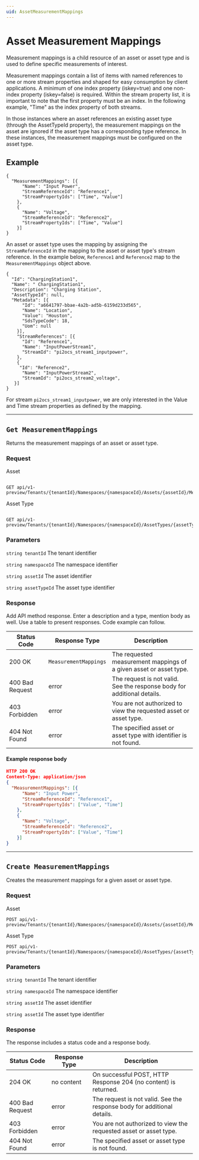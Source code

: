 ```yaml
---
uid: AssetMeasurementMappings
---
```


# Asset Measurement Mappings 

Measurement mappings is a child resource of an asset or asset type and is used to define specific measurements of interest. 

Measurement mappings contain a list of items with named references to one or more stream properties and shaped for easy consumption by client applications. A minimum of one index property (iskey=true) and one non-index property (iskey=false) is required. Within the stream property list, it is important to note that the first property must be an index. In the following example, "Time" as the index property of both streams.

In those instances where an asset references an existing asset type (through the AssetTypeId property), the measurement mappings on the asset are ignored if the asset type has a corresponding type reference. In these instances, the measurement mappings must be configured on the asset type.

## Example

```text 
{  
  "MeasurementMappings": [{ 
      "Name": "Input Power", 
      "StreamReferenceId": "Reference1", 
      "StreamPropertyIds": ["Time", "Value"] 
    }, 
    { 
      "Name": "Voltage", 
      "StreamReferenceId": "Reference2", 
      "StreamPropertyIds": ["Time", "Value"] 
    }] 
} 
```

An asset or asset type uses the mapping by assigning the `StreamReferenceId` in the mapping to the asset or asset type's stream reference. In the example below, `Reference1` and `Reference2`  map to the `MeasurementMappings` object above.

```
{ 
  "Id": "ChargingStation1", 
  "Name": " ChargingStation1", 
  "Description": "Charging Station", 
  "AssetTypeId": null, 
  "Metadata": [{ 
      "Id": "a6641797-bbae-4a2b-ad5b-6159d233d565",  
      "Name": "Location",  
      "Value": "Houston", 
      "SdsTypeCode": 18, 
      "Uom": null 
    }], 
    "StreamReferences": [{ 
      "Id": "Reference1", 
      "Name": "InputPowerStream1", 
      "StreamId": "pi2ocs_stream1_inputpower", 
    }, 
    { 
     "Id": "Reference2", 
      "Name": "InputPowerStream2", 
      "StreamId": "pi2ocs_stream2_voltage", 
   }] 
} 
```

For stream `pi2ocs_stream1_inputpower`, we are only interested in the Value and Time stream properties as defined by the mapping. 

***

## `Get MeasurementMappings` 
Returns the measurement mappings of an asset or asset type. 

### Request 

Asset

```text 

GET api/v1-preview/Tenants/{tenantId}/Namespaces/{namespaceId}/Assets/{assetId}/MeasurementMappings
```
Asset Type

```text 

GET api/v1-preview/Tenants/{tenantId}/Namespaces/{namespaceId}/AssetTypes/{assetTypeId}/MeasurementMappings
```

### Parameters
`string tenantId` 
The tenant identifier 

`string namespaceId` 
The namespace identifier

`string assetId`
The asset identifier

`string assetTypeId`
The asset type identifier

### Response 
Add API method response.  Enter a description and a type, mention body as well. Use a table to present responses.
Code example can follow. 

| Status Code | Response Type | Description |
|--|--|--|
| 200 OK | `MeasurementMappings` | The requested measurement mappings of a given asset or asset type. |
| 400 Bad Request | error | The request is not valid. See the response body for additional details. |
| 403 Forbidden | error | You are not authorized to view the requested asset or asset type. |
| 404 Not Found | error | The specified asset or asset type with identifier is not found. |

#### Example response body

```json 
HTTP 200 OK
Content-Type: application/json
{
  "MeasurementMappings": [{ 
      "Name": "Input Power", 
      "StreamReferenceId": "Reference1", 
      "StreamPropertyIds": ["Value", "Time"] 
    }, 
    { 
      "Name": "Voltage", 
      "StreamReferenceId": "Reference2", 
      "StreamPropertyIds": ["Value", "Time"]
    }] 
} 
```

***


## `Create MeasurementMappings` 

Creates the measurement mappings for a given asset or asset type. 

### Request 

Asset

```text 
POST api/v1-preview/Tenants/{tenantId}/Namespaces/{namespaceId}/Assets/{assetId}/MeasurementMappings
```

Asset Type

```
POST api/v1-preview/Tenants/{tenantId}/Namespaces/{namespaceId}/AssetTypes/{assetTypeId}/MeasurementMappings
```

### Parameters

`string tenantId` 
The tenant identifier 

`string namespaceId` 
The namespace identifier

`string assetId`
The asset identifier

`string assetId`
The asset type identifier

### Response 

The response includes a status code and a response body. 

| Status Code     | Response Type | Description                                                  |
| --------------- | ------------- | ------------------------------------------------------------ |
| 204 OK          | no content    | On successful POST, HTTP Response 204 (no content) is returned. |
| 400 Bad Request | error         | The request is not valid. See the response body for additional details. |
| 403 Forbidden   | error         | You are not authorized to view the requested asset or asset type. |
| 404 Not Found   | error         | The specified asset or asset type is not found.          |

